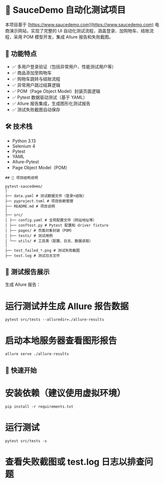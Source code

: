 # 🧪 SauceDemo 自动化测试项目

本项目基于 [https://www.saucedemo.com](https://www.saucedemo.com) 电商演示网站，实现了完整的 UI 自动化测试流程，涵盖登录、加购物车、结账流程，采用 POM 模型开发，集成 Allure 报告和失败截图。

## 🚀 功能特点

- ✅ 多用户登录验证（包括异常用户、性能测试用户等）
- ✅ 商品添加至购物车
- ✅ 购物车跳转与结账流程
- ✅ 异常用户跳过结算逻辑
- ✅ POM（Page Object Model）封装页面逻辑
- ✅ Pytest 数据驱动测试（基于 YAML）
- ✅ Allure 报告集成，生成图形化测试报告
- ✅ 测试失败截图自动保存

## 🛠 技术栈

- Python 3.13
- Selenium 4
- Pytest
- YAML
- Allure-Pytest
- Page Object Model（POM）
```
## 📁 项目结构说明

pytest-saucedemo/
│
├── data.yaml # 测试数据文件（登录+结账）
├── pyproject.toml # 项目依赖管理
├── README.md # 项目说明
│
├── src/
│ ├── config.yaml # 全局配置文件（网站地址等）
│ ├── conftest.py # Pytest 配置和 driver fixture
│ ├── pages/ # 页面对象封装（POM）
│ ├── tests/ # 测试用例
│ └── utils/ # 工具类（配置、日志、数据读取）
│
├── test_failed_*.png # 测试失败截图
├── test.log # 测试日志文件
```


## 📸 测试报告展示

生成 Allure 报告：

# 运行测试并生成 Allure 报告数据
```pytest src/tests --alluredir=./allure-results```

# 启动本地服务器查看图形报告
```allure serve ./allure-results```

## 🧪 快速开始

# 安装依赖（建议使用虚拟环境）
```pip install -r requirements.txt```

# 运行测试
```pytest src/tests -s```

# 查看失败截图或 test.log 日志以排查问题
